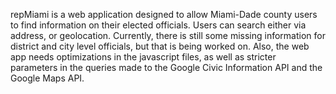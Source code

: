 repMiami is a web application designed to allow Miami-Dade county users to find information on their elected officials. Users can search either via address, or geolocation. Currently, there is still some missing information for district and city level officials, but that is being worked on. Also, the web app needs optimizations in the javascript files, as well as stricter parameters in the queries made to the Google Civic Information API and the Google Maps API. 
